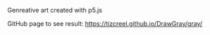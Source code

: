 Genreative art created with p5.js 

GitHub page to see result: https://tizcreel.github.io/DrawGray/gray/

